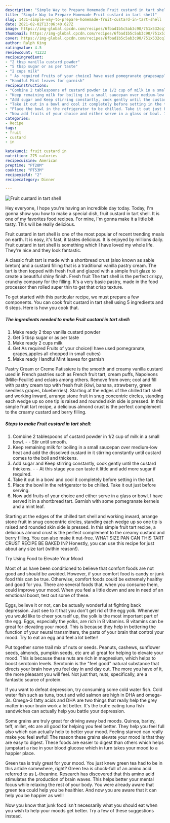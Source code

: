 ```yaml
---
description: "Simple Way to Prepare Homemade Fruit custard in tart shell"
title: "Simple Way to Prepare Homemade Fruit custard in tart shell"
slug: 1431-simple-way-to-prepare-homemade-fruit-custard-in-tart-shell
date: 2021-02-02T13:06:40.627Z
image: https://img-global.cpcdn.com/recipes/6fbad1b5c5ab3c90/751x532cq70/fruit-custard-in-tart-shell-recipe-main-photo.jpg
thumbnail: https://img-global.cpcdn.com/recipes/6fbad1b5c5ab3c90/751x532cq70/fruit-custard-in-tart-shell-recipe-main-photo.jpg
cover: https://img-global.cpcdn.com/recipes/6fbad1b5c5ab3c90/751x532cq70/fruit-custard-in-tart-shell-recipe-main-photo.jpg
author: Ralph King
ratingvalue: 4.5
reviewcount: 41233
recipeingredient:
- "2 tbsp vanilla custard powder"
- "5 tbsp sugar or as per taste"
- "2 cups milk"
- " As required Fruits of your choiceI have used pomegranate grapesapples all chopped in small cubes"
- "Handful Mint leaves for garnish"
recipeinstructions:
- "Combine 2 tablespoons of custard powder in 1/2 cup of milk in a small bowl.  Stir until smooth."
- "Keep remaining milk for boiling in a small saucepan over medium-low heat and add the dissolved custard in it stirring constantly until custard comes to the boil and thickens."
- "Add sugar and Keep stirring constantly, cook gently until the custard thickens.  At this stage you can taste it little and add more sugar if required."
- "Take it out in a bowl and cool it completely before setting in the tart."
- "Place the bowl in the refrigerator to be chilled. Take it out just before serving."
- "Now add fruits of your choice and either serve in a glass or bowl. I have served it in a shortbread tart. Garnish with some pomegranate kernels and a mint leaf."
categories:
- Recipe
tags:
- fruit
- custard
- in

katakunci: fruit custard in 
nutrition: 275 calories
recipecuisine: American
preptime: "PT28M"
cooktime: "PT53M"
recipeyield: "2"
recipecategory: Dinner

---
```



![Fruit custard in tart shell](https://img-global.cpcdn.com/recipes/6fbad1b5c5ab3c90/751x532cq70/fruit-custard-in-tart-shell-recipe-main-photo.jpg)

Hey everyone, I hope you're having an incredible day today. Today, I'm gonna show you how to make a special dish, fruit custard in tart shell. It is one of my favorites food recipes. For mine, I'm gonna make it a little bit tasty. This will be really delicious.

Fruit custard in tart shell is one of the most popular of recent trending meals on earth. It is easy, it's fast, it tastes delicious. It is enjoyed by millions daily. Fruit custard in tart shell is something which I have loved my whole life. They're nice and they look fantastic.

A classic fruit tart is made with a shortbread crust (also known as sable breton) and a custard filling that is a traditional vanilla pastry cream. The tart is then topped with fresh fruit and glazed with a simple fruit glaze to create a beautiful shiny finish. Fresh fruit The tart shell is the perfect crispy, crunchy company for the filling. It&#39;s a very basic pastry, made in the food processor then rolled super thin to get that crisp texture.


To get started with this particular recipe, we must prepare a few components. You can cook fruit custard in tart shell using 5 ingredients and 6 steps. Here is how you cook that.

<!--inarticleads1-->

##### The ingredients needed to make Fruit custard in tart shell:

1. Make ready 2 tbsp vanilla custard powder
1. Get 5 tbsp sugar or as per taste
1. Make ready 2 cups milk
1. Get  As required Fruits of your choice(I have used pomegranate, grapes,apples all chopped in small cubes)
1. Make ready Handful Mint leaves for garnish


Pastry Cream or Creme Patissiere is the smooth and creamy vanilla custard used in French pastries such as French fruit tart, cream puffs, Napoleons (Mille-Feuille) and eclairs among others. Remove from oven; cool and fill with pastry cream top with fresh fruit (kiwi, banana, strawberry, green seedless grapes, blueberries). Starting at the edges of the chilled tart shell and working inward, arrange stone fruit in snug concentric circles, standing each wedge up so one tip is raised and rounded skin side is pressed. In this simple fruit tart recipe, a delicious almond crust is the perfect complement to the creamy custard and berry filling. 

<!--inarticleads2-->

##### Steps to make Fruit custard in tart shell:

1. Combine 2 tablespoons of custard powder in 1/2 cup of milk in a small bowl. -  - Stir until smooth.
1. Keep remaining milk for boiling in a small saucepan over medium-low heat and add the dissolved custard in it stirring constantly until custard comes to the boil and thickens.
1. Add sugar and Keep stirring constantly, cook gently until the custard thickens. -  - At this stage you can taste it little and add more sugar if required.
1. Take it out in a bowl and cool it completely before setting in the tart.
1. Place the bowl in the refrigerator to be chilled. Take it out just before serving.
1. Now add fruits of your choice and either serve in a glass or bowl. I have served it in a shortbread tart. Garnish with some pomegranate kernels and a mint leaf.


Starting at the edges of the chilled tart shell and working inward, arrange stone fruit in snug concentric circles, standing each wedge up so one tip is raised and rounded skin side is pressed. In this simple fruit tart recipe, a delicious almond crust is the perfect complement to the creamy custard and berry filling. You can also make it nut-free. WHAT SIZE PAN CAN THIS TART CRUST RECIPE BE BAKED IN? Honestly, you can use this recipe for just about any size tart (within reason!). 

Try Using Food to Elevate Your Mood


Most of us have been conditioned to believe that comfort foods are not good and should be avoided. However, if your comfort food is candy or junk food this can be true. Otherwise, comfort foods could be extremely healthy and good for you. There are several foods that, when you consume them, could improve your mood. When you feel a little down and are in need of an emotional boost, test out some of these.

Eggs, believe it or not, can be actually wonderful at fighting back depression. Just see to it that you don't get rid of the egg yolk. Whenever you would like to cheer yourself up, the yolk is the most important part of the egg. Eggs, especially the yolks, are rich in B vitamins. B vitamins can be great for elevating your mood. This is because they help in bettering the function of your neural transmitters, the parts of your brain that control your mood. Try to eat an egg and feel a lot better!

Put together some trail mix of nuts or seeds. Peanuts, cashews, sunflower seeds, almonds, pumpkin seeds, etc are all great for helping to elevate your mood. This is because these nuts are rich in magnesium, which helps to boost serotonin levels. Serotonin is the "feel good" natural substance that directs your brain how you feel day in and day out. The more you have of it, the more pleasant you will feel. Not just that, nuts, specifically, are a fantastic source of protein.

If you want to defeat depression, try consuming some cold water fish. Cold water fish such as tuna, trout and wild salmon are high in DHA and omega-3s. Omega-3 fatty acids and DHA are two things that really help the grey matter in your brain work a lot better. It's the truth: eating tuna fish sandwiches can actually help you battle your depression. 

Some grains are truly great for driving away bad moods. Quinoa, barley, teff, millet, etc are all good for helping you feel better. They help you feel full also which can actually help to better your mood. Feeling starved can really make you feel awful! The reason these grains elevate your mood is that they are easy to digest. These foods are easier to digest than others which helps jumpstart a rise in your blood glucose which in turn takes your mood to a happier place.

Green tea is truly great for your mood. You just knew green tea had to be in this article somewhere, right? Green tea is chock-full of an amino acid referred to as L-theanine. Research has discovered that this amino acid stimulates the production of brain waves. This helps better your mental focus while relaxing the rest of your body. You were already aware that green tea could help you be healthier. And now you are aware that it can help you be happier as well!

Now you know that junk food isn't necessarily what you should eat when you wish to help your moods get better. Try  a few  of  these  suggestions  instead.


